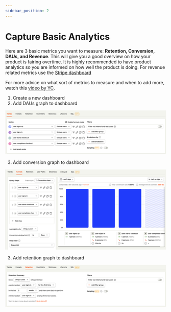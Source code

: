 ```yaml
---
sidebar_position: 2
---
```

# Capture Basic Analytics

Here are 3 basic metrics you want to measure: **Retention, Conversion,  DAUs, and Revenue**. This will give you a good overview on how your product is fairing overtime. It is highly recommended to have product analytics so you are informed on how well the product is doing. For revenue related metrics use the [Stripe dashboard](https://dashboard.stripe.com/dashboard)

For more advice on what sort of metrics to measure and when to add more, watch this [video by YC](https://www.youtube.com/watch?v=LLerCc7MOQo).

1. Create a new dashboard
2. Add DAUs graph to dashboard

![](../assets/posthog-trend.png)

3. Add conversion graph to dashboard

![](../assets/posthog-conversion.png)

3. Add  retention graph to dashboard

![](../assets/posthog-retention.png)

